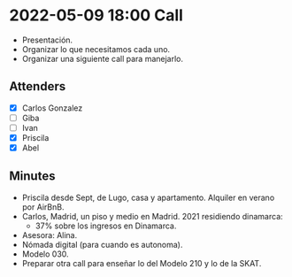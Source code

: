 # 2022-05-09 18:00 Call

- Presentación.
- Organizar lo que necesitamos cada uno.
- Organizar una siguiente call para manejarlo.

## Attenders

- [x] Carlos Gonzalez
- [ ] Giba
- [ ] Ivan
- [x] Priscila
- [x] Abel

## Minutes

- Priscila desde Sept, de Lugo, casa y apartamento. Alquiler en verano por AirBnB.
- Carlos, Madrid, un piso y medio en Madrid. 2021 residiendo dinamarca:
  - 37% sobre los ingresos en Dinamarca.
- Asesora: Alina.
- Nómada digital (para cuando es autonoma).
- Modelo 030.
- Preparar otra call para enseñar lo del Modelo 210 y lo de la SKAT.
